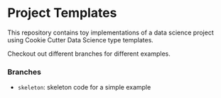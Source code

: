 # Project Templates

This repository contains toy implementations of a data science project
using Cookie Cutter Data Science type templates.

Checkout out different branches for different examples.

### Branches

* `skeleton`: skeleton code for a simple example

